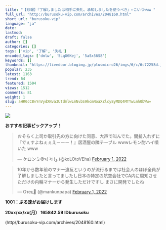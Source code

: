 ```yaml
---
title: "【悲報】『了解しましたは相手に失礼、承知しましたを使うべき』←こいつwww "
full_url: "http://burusoku-vip.com/archives/2048160.html"
short_url: "burusoku-vip"
language: "ja"
date: 
lastmod: 
draft: false
author: []
categories: []
tags: ['vip', '了解', '失礼']
encoded_tags: ['dmlw', '5LqG6Kej', '5aSx56S8']
keywords: []
thumbnail: "https://livedoor.blogimg.jp/plusmicro26/imgs/6/c/6c72258d.jpg"
popular: 235
latest: 1163
trend: 64
featured: 1594
views: 1512
comments: 81
weight: 1
slug: aHR0cC8vYnVydXNva3UtdmlwLmNvbS9hcmNoaXZlcy8yMDQ4MTYwLmh0bWw=
---
```


![](https://livedoor.blogimg.jp/plusmicro26/imgs/6/c/6c72258d.jpg)

<div><p><b>おすすめ記事ピックアップ！</b></p> <p class='g-ad1'> </p> <p class='g-ad2'> </p> <p></p> <blockquote class='twitter-tweet'><p lang='ja' dir='ltr'>おそらく上司か取引先の方に向けた同意、大声で叫んでた。間髪入れずに『でぇすよねぇぇえーーー！』居酒屋の隣テーブル wwwレモン酎ハイ噴いた www</p>— ケロンミ℗٩( ᐛ )و (@koLOtoVEha) <a href='https//twitter.com/koLOtoVEha/status/1488490304193773575?ref_src=twsrc%5Etfw'>February 1, 2022</a></blockquote> <blockquote class='twitter-tweet'><p lang='ja' dir='ltr'>10年から数年前のマナー違反というのが流行るまでは社会人のほぼ全員が了解しましたと言ってましたし日本の特定の航空会社でCA内に周知させただけの内輪マナーから発生しただけですし まさに開発でしたね</p>— Oтец🧊 (@mankunpapa) <a href='https//twitter.com/mankunpapa/status/1488443296653647876?ref_src=twsrc%5Etfw'>February 1, 2022</a></blockquote> <p id='csw_block'></p> <p id='divSP1'> </p> <p><b>1001：ぶる速がお届けします <p> 20xx/xx/xx(月） 165842.59 IDburusoku</p></b></p> <p class='g-ad1'> </p> <p class='g-ad2'> </p> <p id='divSP'> </p> </div>

(http//burusoku-vip.com/archives/2048160.html)
